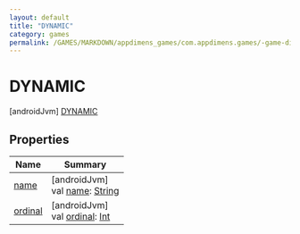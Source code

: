 ```yaml
---
layout: default
title: "DYNAMIC"
category: games
permalink: /GAMES/MARKDOWN/appdimens_games/com.appdimens.games/-game-dimension-type/-d-y-n-a-m-i-c/index.html
---
```


# DYNAMIC

[androidJvm]
[DYNAMIC](README.md)

## Properties

| Name | Summary |
|---|---|
| [name](../../-game-viewport-mode/-c-r-o-p/README.md#-372974862%2FProperties%2F-188932584) | [androidJvm]<br>val [name](../../-game-viewport-mode/-c-r-o-p/README.md#-372974862%2FProperties%2F-188932584): [String](https://kotlinlang.org/api/core/kotlin-stdlib/kotlin/-string/index.html) |
| [ordinal](../../-game-viewport-mode/-c-r-o-p/README.md#-739389684%2FProperties%2F-188932584) | [androidJvm]<br>val [ordinal](../../-game-viewport-mode/-c-r-o-p/README.md#-739389684%2FProperties%2F-188932584): [Int](https://kotlinlang.org/api/core/kotlin-stdlib/kotlin/-int/index.html) |